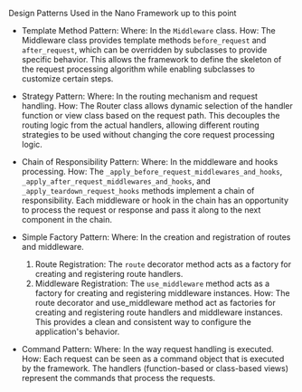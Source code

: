 Design Patterns Used in the Nano Framework up to this point

- Template Method Pattern:
Where: In the `Middleware` class.
How: The Middleware class provides template methods `before_request` and `after_request`, which can be overridden by
subclasses to provide specific behavior. 
This allows the framework to define the skeleton of the request processing algorithm while enabling subclasses to
customize certain steps.

- Strategy Pattern:
Where: In the routing mechanism and request handling.
How: The Router class allows dynamic selection of the handler function or view class based on the request path. 
This decouples the routing logic from the actual handlers, allowing different routing strategies to be used without
changing the core request processing logic.

- Chain of Responsibility Pattern:
Where: In the middleware and hooks processing.
How: The `_apply_before_request_middlewares_and_hooks`, `_apply_after_request_middlewares_and_hooks`, and 
`_apply_teardown_request_hooks` methods implement a chain of responsibility. 
Each middleware or hook in the chain has an opportunity to process the request or response and pass it along to
the next component in the chain.

- Simple Factory Pattern:
Where: In the creation and registration of routes and middleware.
  1. Route Registration: The `route` decorator method acts as a factory for creating and registering route handlers.
  2. Middleware Registration: The `use_middleware` method acts as a factory for creating and registering middleware
  instances.
How: The route decorator and use_middleware method act as factories for creating and registering route
handlers and middleware instances. This provides a clean and consistent way to configure the application's behavior.

- Command Pattern:
Where: In the way request handling is executed.
How: Each request can be seen as a command object that is executed by the framework. 
The handlers (function-based or class-based views) represent the commands that process the requests.

